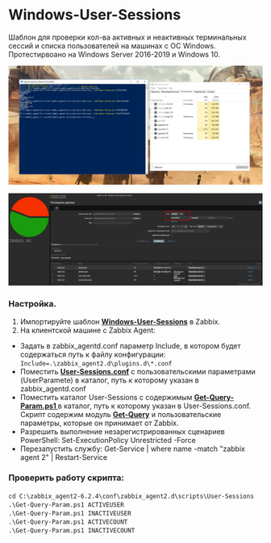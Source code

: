 # Windows-User-Sessions
Шаблон для проверки кол-ва активных и неактивных терминальных сессий и списка пользователей на машинах с ОС Windows. Протестирвоано на Windows Server 2016-2019 и Windows 10.

![Image alt](https://github.com/Lifailon/Windows-User-Sessions/blob/rsa/Screen/Windows.jpg)

![Image alt](https://github.com/Lifailon/Windows-User-Sessions/blob/rsa/Screen/Zabbix.jpg)

### Настройка.
1. Импортируйте шаблон **[Windows-User-Sessions](https://github.com/Lifailon/Windows-User-Sessions/tree/rsa/Template)** в Zabbix.
2. На клиентской машине с Zabbix Agent:
* Задать в zabbix_agentd.conf параметр Include, в котором будет содержаться путь к файлу конфигурации:
`Include=.\zabbix_agent2.d\plugins.d\*.conf`
* Поместить **[User-Sessions.conf](https://github.com/Lifailon/Windows-User-Sessions/blob/rsa/Scripts/User-Sessions.conf)** с пользовательскими параметрами (UserParamete) в каталог, путь к которому указан в zabbix_agentd.conf
* Поместить каталог User-Sessions с содержимым **[Get-Query-Param.ps1 ](https://github.com/Lifailon/Windows-User-Sessions/blob/rsa/Scripts/User-Sessions/Get-Query-Param.ps1)** в каталог, путь к которому указан в User-Sessions.conf. Скрипт содержим модуль **[Get-Query](https://github.com/Lifailon/Get-Query)** и пользовательские параметры, которые он принимает от Zabbix.
* Разрешить выполнение незарегистрированных сценариев PowerShell: Set-ExecutionPolicy Unrestricted -Force
* Перезапустить службу: Get-Service | where name -match "zabbix agent 2" | Restart-Service

### Проверить работу скрипта:
`cd C:\zabbix_agent2-6.2.4\conf\zabbix_agent2.d\scripts\User-Sessions` \
`.\Get-Query-Param.ps1 ACTIVEUSER` \
`.\Get-Query-Param.ps1 INACTIVEUSER` \
`.\Get-Query-Param.ps1 ACTIVECOUNT` \
`.\Get-Query-Param.ps1 INACTIVECOUNT`
